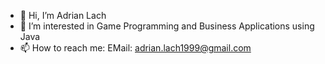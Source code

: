 - 👋 Hi, I’m Adrian Lach
- 👀 I’m interested in Game Programming and Business Applications using Java
- 📫 How to reach me: EMail: adrian.lach1999@gmail.com
